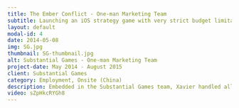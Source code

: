 ```yaml
---
title: The Ember Conflict - One-man Marketing Team
subtitle: Launching an iOS strategy game with very strict budget limitations
layout: default
modal-id: 4
date: 2014-05-08
img: SG.jpg
thumbnail: SG-thumbnail.jpg
alt: Substantial Games - One-man Marketing Team
project-date: May 2014 - August 2015
client: Substantial Games
category: Employment, Onsite (China)
description: Embedded in the Substantial Games team, Xavier handled all marketing responsibilities, leading to a very successful launch weekend where, following very strong Apple support in China, they acquired close to 200,000 players while spending $0 in marketing budget. <br/><br/>The Ember Conflict is a now-defunct real-time tactical and strategy game pitting squads of 3 to 6 units against each other in fast-paced, bloody skirmishes.
video: sZpHkcRYGh8
---
```

